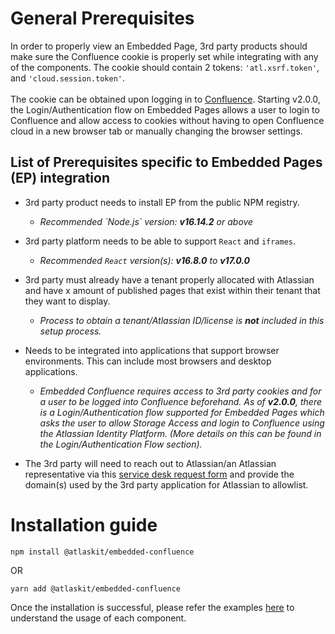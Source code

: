 # General Prerequisites

In order to properly view an Embedded Page, 3rd party products should make sure the Confluence cookie is properly set while integrating with any of the components. The cookie should contain 2 tokens: `'atl.xsrf.token'`, and `'cloud.session.token'`.\
\
The cookie can be obtained upon logging in to [Confluence](https://www.atlassian.com/software/confluence). Starting v2.0.0, the Login/Authentication flow on Embedded Pages allows a user to login to Confluence and allow access to cookies without having to open Confluence cloud in a new browser tab or manually changing the browser settings.

## List of Prerequisites specific to Embedded Pages (EP) integration

- 3rd party product needs to install EP from the public NPM registry.

  - _Recommended \`Node.js\` version: **v16.14.2** or above_

- 3rd party platform needs to be able to support `React` and `iframes`.

  - _Recommended `React` version(s): **v16.8.0** to **v17.0.0**_

- 3rd party must already have a tenant properly allocated with Atlassian and have x amount of published pages that exist within their tenant that they want to display.

  - _Process to obtain a tenant/Atlassian ID/license is **not** included in this setup process._

- Needs to be integrated into applications that support browser environments. This can include most browsers and desktop applications.

  - _Embedded Confluence requires access to 3rd party cookies and for a user to be logged into Confluence beforehand. As of **v2.0.0**, there is a Login/Authentication flow supported for Embedded Pages which asks the user to allow Storage Access and login to Confluence using the Atlassian Identity Platform. (More details on this can be found in the Login/Authentication Flow section)._

- The 3rd party will need to reach out to Atlassian/an Atlassian representative via this [service desk request form](https://ecosystem.atlassian.net/servicedesk/customer/portal/34/group/106/create/567) and provide the domain(s) used by the 3rd party application for Atlassian to allowlist.

# Installation guide

`npm install @atlaskit/embedded-confluence`

OR

`yarn add @atlaskit/embedded-confluence`

Once the installation is successful, please refer the examples [here](/packages/confluence/embedded-confluence-public/docs/components-of-Embedded-Pages) to understand the usage of each component.
